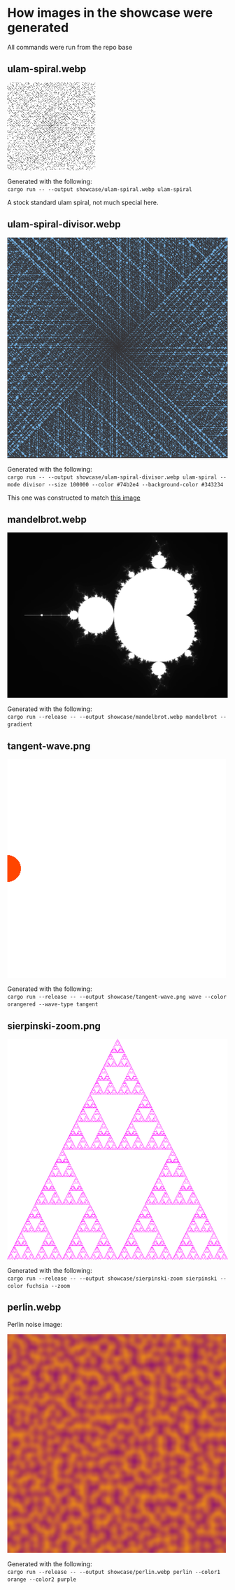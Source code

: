 # How images in the showcase were generated

All commands were run from the repo base

## ulam-spiral.webp

![stock 201x201 ulam spiral](./ulam-spiral.webp)

Generated with the following:  
`cargo run -- --output showcase/ulam-spiral.webp ulam-spiral`

A stock standard ulam spiral, not much special here.

## ulam-spiral-divisor.webp

![ulam spiral but with circles changing size depending on number of factors](./ulam-spiral-divisor.webp)

Generated with the following:  
`cargo run -- --output showcase/ulam-spiral-divisor.webp ulam-spiral --mode divisor --size 100000 --color #74b2e4 --background-color #343234`

This one was constructed to match [this image](https://en.wikiquote.org/wiki/File:Ulam_Spiral_Divisors_100000.png)

## mandelbrot.webp

![mandelbrot image](./mandelbrot.webp)

Generated with the following:  
`cargo run --release -- --output showcase/mandelbrot.webp mandelbrot --gradient`

## tangent-wave.png

![animated image showing a tangent being drawn](./tangent-wave.png)

Generated with the following:  
`cargo run --release -- --output showcase/tangent-wave.png wave --color orangered --wave-type tangent`

## sierpinski-zoom.png

![animated image showing an infinite zoom on a sierpinski triangle](./sierpinski-zoom.png)

Generated with the following:  
`cargo run --release -- --output showcase/sierpinski-zoom sierpinski --color fuchsia --zoom`

## perlin.webp

Perlin noise image:

![image showing perlin noise with orange/purple colours](./perlin.webp)

Generated with the following:  
`cargo run --release -- --output showcase/perlin.webp perlin --color1 orange --color2 purple`